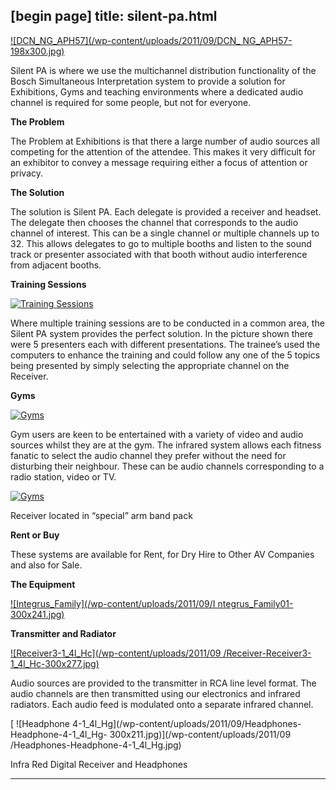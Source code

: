 [begin page]
 title: silent-pa.html
----------------------------------------------------------

[ ![DCN_NG_APH57](/wp-content/uploads/2011/09/DCN_ NG_APH57-198x300.jpg)](/wp-content/uploads/2011/09/DCN_NG_APH57.jpg)

Silent PA is where we use the multichannel distribution functionality of the Bosch Simultaneous Interpretation system to provide a solution for Exhibitions, Gyms and teaching environments where a dedicated audio channel is required for some people, but not for everyone.

**The Problem**

The Problem at Exhibitions is that there a large number of audio sources all competing for the attention of the attendee. This makes it very difficult for an exhibitor to convey a message requiring either a focus of attention or privacy.

**The Solution**

The solution is Silent PA. Each delegate is provided a receiver and headset. The delegate then chooses the channel that corresponds to the audio channel of interest. This can be a single channel or multiple channels up to 32. This allows delegates to go to multiple booths and listen to the sound track or presenter associated with that booth without audio interference from adjacent booths.

**Training Sessions**

[ ![Training Sessions](/wp-content/uploads/2011/09/DSC_6024-300x194.jpg)](/wp-content/uploads/2011/09/DSC_6024.jpg)

Where multiple training sessions are to be conducted in a common area, the Silent PA system provides the perfect solution. In the picture shown there were 5 presenters each with different presentations. The trainee’s used the computers to enhance the training and could follow any one of the 5 topics being presented by simply selecting the appropriate channel on the Receiver.

**Gyms**

[ ![Gyms](/wp-content/uploads/2011/09/DSC01599-300x199.jpg)](/wp-content/uploads/2011/09/DSC01599.jpg)

Gym users are keen to be entertained with a variety of video and audio sources whilst they are at the gym. The infrared system allows each fitness fanatic to select the audio channel they prefer without the need for disturbing their neighbour. These can be audio channels corresponding to a radio station, video or TV.

[ ![Gyms](/wp-content/uploads/2011/09/DSC01600-300x199.jpg)](/wp-content/uploads/2011/09/DSC01600.jpg)

Receiver located in &ldquo;special&rdquo; arm band pack

**Rent or Buy**

These systems are available for Rent, for Dry Hire to Other AV Companies and also for Sale.

**The Equipment**

[ ![Integrus_Family](/wp-content/uploads/2011/09/I ntegrus_Family01-300x241.jpg)](/wp-content/uploads/2011/09/Integrus_Family01.jpg)

**Transmitter and Radiator**

[ ![Receiver3-1_4l_Hc](/wp-content/uploads/2011/09 /Receiver-Receiver3-1_4l_Hc-300x277.jpg)](/wp-content/uploads/2011/09/Receiver-Receiver3-1_4l_Hc.jpg)

Audio sources are provided to the transmitter in RCA line level format. The audio channels are then transmitted using our electronics and infrared radiators. Each audio feed is modulated onto a separate infrared channel.

[ ![Headphone 4-1_4l_Hg](/wp-content/uploads/2011/09/Headphones-Headphone-4-1_4l_Hg- 300x211.jpg)](/wp-content/uploads/2011/09 /Headphones-Headphone-4-1_4l_Hg.jpg)

Infra Red Digital Receiver and Headphones




----------------------------------------------------------
